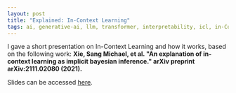 ```yaml
---
layout: post
title: "Explained: In-Context Learning"
tags: ai, generative-ai, llm, transformer, interpretability, icl, in-Context-learning, tutorial, explained
---
```


I gave a short presentation on In-Context Learning and how it works, based on the following work:
**Xie, Sang Michael, et al. "An explanation of in-context learning as implicit bayesian inference." arXiv preprint arXiv:2111.02080 (2021).**

Slides can be accessed [here]({{site.url}}/assets/pdf/icl.pdf).